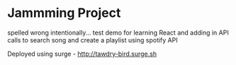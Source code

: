 # Jammming Project
spelled wrong intentionally...
test demo for learning React and adding in API calls to search song and create a playlist
using spotify API

Deployed using surge - http://tawdry-bird.surge.sh
